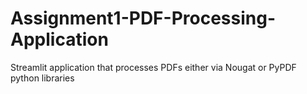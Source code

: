 # Assignment1-PDF-Processing-Application
Streamlit application that processes PDFs either via Nougat or PyPDF python libraries
